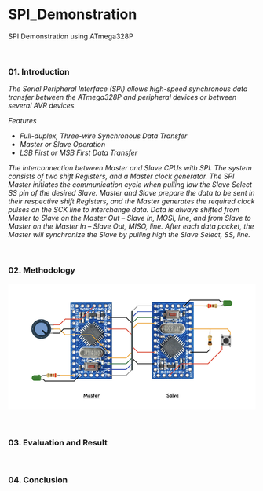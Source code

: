 # SPI_Demonstration
SPI Demonstration using ATmega328P

&nbsp;

### 01. Introduction
*The Serial Peripheral Interface (SPI) allows high-speed synchronous data transfer between the ATmega328P and peripheral devices or between several AVR devices.*

*Features*
* *Full-duplex, Three-wire Synchronous Data Transfer*
* *Master or Slave Operation*
* *LSB First or MSB First Data Transfer*

*The interconnection between Master and Slave CPUs with SPI. The system consists of two shift Registers, and a Master clock generator. The SPI Master initiates the communication cycle when pulling low the Slave Select SS pin of the desired Slave. Master and Slave prepare the data to be sent in their respective shift Registers, and the Master generates the required clock pulses on the SCK line to interchange data. Data is always shifted from Master to Slave on the Master Out – Slave In, MOSI, line, and from Slave to Master on the Master In – Slave Out, MISO, line. After each data packet, the Master will synchronize the Slave by pulling high the Slave Select, SS, line.*

&nbsp;

### 02. Methodology

![image_1](https://github.com/micro9997/SPI_Demonstration/blob/master/images/image_1.jpeg)

&nbsp;

### 03. Evaluation and Result

&nbsp;

### 04. Conclusion

&nbsp;
